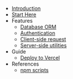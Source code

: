 - [Introduction](README.md)
- [Start Here](start-here.md)
- Features
  - [Database ORM](orm.md)
  - [Authentication](authentication.md)
  - [Client-side request](request.md)
  - [Server-side utilities](utilities.md)
- Guide
  - [Deploy to Vercel](deploy.md)
- References
  - [npm scripts](npm-scripts.md)